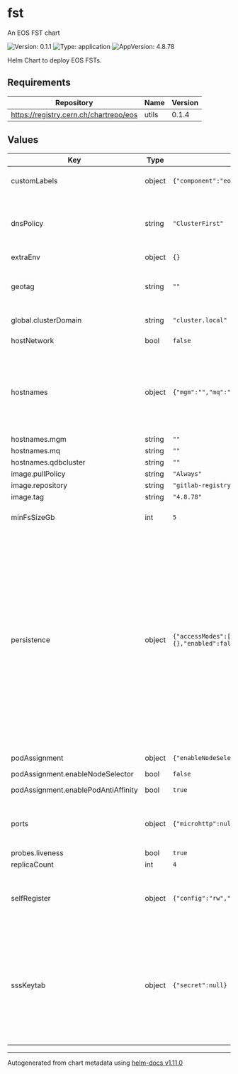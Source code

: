 # fst

An EOS FST chart

![Version: 0.1.1](https://img.shields.io/badge/Version-0.1.1-informational?style=flat-square) ![Type: application](https://img.shields.io/badge/Type-application-informational?style=flat-square) ![AppVersion: 4.8.78](https://img.shields.io/badge/AppVersion-4.8.78-informational?style=flat-square)

Helm Chart to deploy EOS FSTs.

## Requirements

| Repository | Name | Version |
|------------|------|---------|
| https://registry.cern.ch/chartrepo/eos | utils | 0.1.4 |

## Values

| Key | Type | Default | Description |
|-----|------|---------|-------------|
| customLabels | object | `{"component":"eos-fst","service":"eos"}` | Custom labels to identify eos fst pods.    They are used by node selection, if enabled (see above).   Label nodes accordingly to avoid scheduling problems.  |
| dnsPolicy | string | `"ClusterFirst"` | dnsPolicy regulates how the pod resolves hostnames with DNS servers.    In case hostNetwork is set to true, dnsPolicy must be ClusterFirstWithHostNet    Documentation: https://kubernetes.io/docs/concepts/services-networking/dns-pod-service/    Available options: Default, ClusterFirst, ClusterFirstWithHostNet, None    Default: ClusterFirst |
| extraEnv | object | `{}` |  |
| geotag | string | `""` | EOS GeoTag    Tag storage node with their geographical location   Docs: https://eos-docs.web.cern.ch/configuration/geotags.html    Defaults to "docker::k8s"   GeoTag can be overriden with:    - .Values.geotag    - Global .Values.global.hostname.eos.geotag in a parent chart.    Global takes precedence over local values. |
| global.clusterDomain | string | `"cluster.local"` | Set this to the domain name of your cluster if it does not use the kubernetes default. |
| hostNetwork | bool | `false` | Network configuration.    hostNetwork allows the pod to use the host network namespace.     Available options: true, false     Default: false |
| hostnames | object | `{"mgm":"","mq":"","qdbcluster":""}` | Short hostnames of the components to be reached from the fst.    The corresponding FQDNs are generated appending the namespace and '.svc.{{ .Values.global.clusterDomain }}'.    These values depend on the Helm release name given to each component.    Leave them blank to let Helm infer the names automatically according to .Release.Name    Values can be overriden with:      - .Values.hostnames.{mgm, mq, qdbcluster}      - Global .Values.global.hostnames.{mgm, mq, qdbcluster} in a parent chart.     Global takes precedence over local values. |
| hostnames.mgm | string | `""` | Hostname of the mgm. |
| hostnames.mq | string | `""` | Hostname of the mq (aka, broker) |
| hostnames.qdbcluster | string | `""` | Hostname of the quarkdb cluster. |
| image.pullPolicy | string | `"Always"` | FST image pullPolicy |
| image.repository | string | `"gitlab-registry.cern.ch/dss/eos/eos-all"` | image repository for fst image |
| image.tag | string | `"4.8.78"` | FST image tag |
| minFsSizeGb | int | `5` | EOS minimum size of filesystem on FST to allow writes    See EOS_FS_FULL_SIZE_IN_GB in    https://gitlab.cern.ch/dss/eos/-/blob/master/fst/storage/Storage.cc |
| persistence | object | `{"accessModes":["ReadWriteOnce"],"annotations":{},"enabled":false,"size":"1Ti","storageClass":""}` | Manage persistence of data stored by FSTs, namely the actual bytes of files stored in EOS.     If persistence is not enabled, data stored in FSTs will not survive the restart of pods.    It is recommended to configure persistence according to the hosting infrastrcuture.     The persistency can be configured by setting the `enabled` flag:     - false:       No persistence provided. Data is stored in emptyDir volumes.     - true:       Persistence provided by mounting a PersistentVolume via a claim. Requires either:       - a dynamic provisioner (for example, on Openstack, Cinder CSI or Manila CSI), or       - statically provisioned PersistentVolumes pre-created by an administrator      Note that each FST requires its own separate and independent storage location.     When using a shared filesystem as persistent backend, each PV must live in a separate directory.     This is handed automatically in the case of a dynamic provisioner,     and must be configured manually (by use of 'path' and 'claimRef') in the case of static PVs.       Docs: https://kubernetes.io/docs/concepts/storage/persistent-volumes/      Additional parameters:     - storageClass: If set to "-", disable dynamic provisioning.                     If undefined or null, the default provisioner is chosen.     - accessModes: How to access the pvc (ReadWriteOnce, ReadOnlyMany, ReadWriteMany)     - size: Size of the pvs (example, 10Gi)     - annotations: Custom annotations on the pvc, in key:value format  The persistence type can be overriden via .Values.global.persistence.enabled.  |
| podAssignment | object | `{"enableNodeSelector":false,"enablePodAntiAffinity":true}` | Assign fst pods to a node with a specific label    and distribute them on different nodes to avoid single points of failure.  |
| podAssignment.enableNodeSelector | bool | `false` | If true, requires a node labeled as per customLabels. |
| podAssignment.enablePodAntiAffinity | bool | `true` | If true, shard the stateful set on as many nodes as possible.    Highly recommended for production scenarios. |
| ports | object | `{"microhttp":null,"xrootd_fst":null}` | Service port declaration for fst.    These are the ports exposed by the Kubernetes service.    Defaults:     - xrootd_fst: 1095     - microhttp:  8001   Values can be overridden with:   - .Values.ports.{xrtood_fst, microhttp} below   - Global .Values.global.ports.<service_name> in a parent chart.     Global takes precedence over local values. |
| probes.liveness | bool | `true` |  |
| replicaCount | int | `4` |  |
| selfRegister | object | `{"config":"rw","enable":true,"groupmod":24,"groupsize":0,"space":"default"}` | Self-registration of the FST filesystem in EOS    When enabled, the FST will register the available filesystem upon booting.    It is possible to configure:     - the eos space where the file system should be added,     - how many filesystems can end up in one scheduling group,     - the maximum number of groups in the space,     - the configuration of the filesystem (rw|wo|ro|drain|draindead|off|empty).   Note:     - <groupsize>=0 means that no groups are built within a space. Must be an integer <=1024.     - <groupmod>=24 comes as default per eos internals. Must be an integer <=256. |
| sssKeytab | object | `{"secret":null}` | SSS keytab (needed to authenticate against other EOS components).    The name of the kubernetes secret containing the eos keytab to use.   Can be helpful when deploying fst in standalone mode using a custom keytab.    Warning: This chart does not automatically create any secret.     The secret storing they key should be pre-created and its name passed here.     Docs to create secrets: https://kubernetes.io/docs/tasks/configmap-secret/managing-secret-using-kubectl/    When creating the secret, the key in the data fragment must be 'eos.keytab':     ~# kubectl create secret generic test-keytab --from-file=eos.keytab     secret/test-keytab created     ~# kubectl describe secret test-keytab     [...]     Data     ====     eos.keytab:  138 bytes    Default: eos-sss-keytab     Can be overriden by .Values.global.sssKeytab.secret |

----------------------------------------------
Autogenerated from chart metadata using [helm-docs v1.11.0](https://github.com/norwoodj/helm-docs/releases/v1.11.0)

